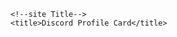   <!-- main.css -->
    <!--site Title-->
    <title>Discord Profile Card</title>
  </head>
  <body>
<br>
<br>
<div class="container">
    <center>
<!--First-->
<style>
      
      
    .card {
    background-color: rgb(36,36,33);
    width: 250px;
    border-radius: 5px;
}

.adjust {
    padding: 16px;
}

.text-white {
    font-size: 16px;
    margin-top: 10px;
    font-weight: 500;
}
.second {
    padding: 9px;
    padding-right: 0px;
    background-color: #2f3136;
    width: 250;
}

.third {
    padding: 9px;
    padding-right: 0px;
    background-color: #7289da;
    width: 250;
    border-bottom-left-radius: 5px;
    border-bottom-right-radius: 5px;
}
.text-social {
    color: white;
    text-align: left;
    text-align: left;
    font-weight: 700;
    text-transform: uppercase;
    font-size: 10px;
    margin-bottom: 0px;
    letter-spacing: 1.3px;
}

.social {
    float: left;
    margin: 14px;
}

.youtube {
    margin-left: 5px;
}

.btn {
    height: 60px;
    width: 200px;
    margin: 0rem;
    padding: 0;
    border: none;
    box-shadow: none;
    float: left;
    border-radius: 5px;
    margin-top: 5px;
    text-transform: none;
}

.text-server {
    font-size: 16px;
    margin-top: 16px;
    font-weight: 500;
    color: #fff;
    float: left;
}
      
      <\style>
<div class="card">
    <div class="adjust">
        <img src="https://cdn.discordapp.com/attachments/591157769181069332/730840844793282690/ic_launcher.png" alt="profile img" class="rounded-circle" width="80px" height="80px">
        <h1 class="text-white">DBD AND MORE <img src="https://cdn.discordapp.com/attachments/591157769181069332/752622240486522943/check.png" height="16" width="16" ></h1>
    </div>

 <!---Second-->  

<div class="card-body second">
    <p class="text-social">
        Social Media
    </p>
<a href="https://youtube.com/dbdandmore">
    <img src="https://cdn.discordapp.com/attachments/591157769181069332/752117422483308544/youtube.png" alt="youtube icon" class="social youtube" height="40" width="40">
</a>
<a href="https://github.com/CTK-WARRIOR">
    <img src="https://discordapp.com/assets/5d69e29f0d71aaa04ed9725100199b4e.png" alt="github icon" class="social youtube" height="40" width="40">
</a>
<a href="https://twitter.com">
    <img src="https://discordapp.com/assets/4662875160dc4c56954003ebda995414.png" alt="twitter icon" class="social youtube" height="40" width="40">
</a>
<a href="https://instagram.com">
    <img src="https://www.freepnglogos.com/uploads/instagram-logo-png-transparent-0.png" alt="instagram icon" class="social youtube" height="40" width="40">
</a>
    </div>

    <!--Third-->

    <div class="card-body third">
    <p class="text-social">Join Our Server</p>
    <button type="button" onclick="location.href='https://discord.gg/qQN7YdE';" class="btn">
    <img src="https://cdn.discordapp.com/icons/598122945604354053/a_b5495d57f47c3e368b396c638c2a69bb.gif" alt="server icon" class="rounded-circle social" width="40px" height="40px">
    <p class="text-server"> CTK's Server</p>
    </button>
    </div>
    </center>
</div>
    <!-- Optional JavaScript -->
    <!-- jQuery first, then Popper.js, then Bootstrap JS -->
    <script src="https://code.jquery.com/jquery-3.5.1.slim.min.js" integrity="sha384-DfXdz2htPH0lsSSs5nCTpuj/zy4C+OGpamoFVy38MVBnE+IbbVYUew+OrCXaRkfj" crossorigin="anonymous"></script>
    <script src="https://cdn.jsdelivr.net/npm/popper.js@1.16.1/dist/umd/popper.min.js" integrity="sha384-9/reFTGAW83EW2RDu2S0VKaIzap3H66lZH81PoYlFhbGU+6BZp6G7niu735Sk7lN" crossorigin="anonymous"></script>
    <script src="https://stackpath.bootstrapcdn.com/bootstrap/4.5.2/js/bootstrap.min.js" integrity="sha384-B4gt1jrGC7Jh4AgTPSdUtOBvfO8shuf57BaghqFfPlYxofvL8/KUEfYiJOMMV+rV" crossorigin="anonymous"></script>
  </body>
</html>
